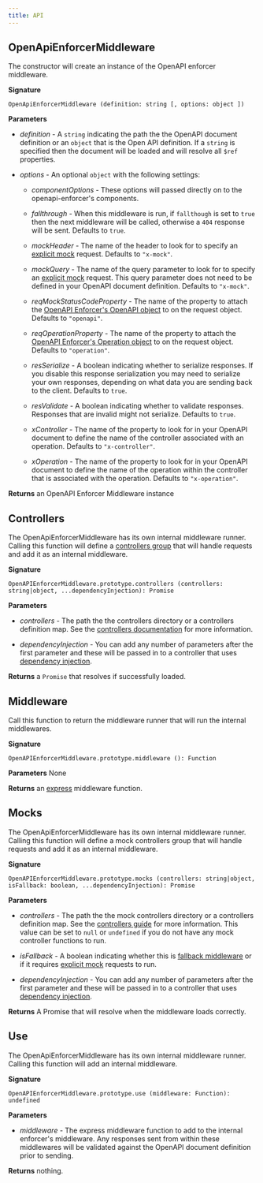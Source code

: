 ```yaml
---
title: API
---
```


## OpenApiEnforcerMiddleware

The constructor will create an instance of the OpenAPI enforcer middleware.

**Signature** 

`OpenApiEnforcerMiddleware (definition: string [, options: object ])`

**Parameters**

- *definition* - A `string` indicating the path the the OpenAPI document definition or an `object` that is the Open API definition. If a `string` is specified then the document will be loaded and will resolve all `$ref` properties.

- *options* - An optional `object` with the following settings:

  - *componentOptions* - These options will passed directly on to the openapi-enforcer's components.

  - *fallthrough* - When this middleware is run, if `fallthough` is set to `true` then the next middleware will be called, otherwise a `404` response will be sent. Defaults to `true`.

  - *mockHeader* - The name of the header to look for to specify an [explicit mock](guide/mocking.md#explicit-mocking) request. Defaults to `"x-mock"`.

  - *mockQuery* - The name of the query parameter to look for to specify an [explicit mock](guide/mocking.md#explicit-mocking) request. This query parameter does not need to be defined in your OpenAPI document definition. Defaults to `"x-mock"`.

  - *reqMockStatusCodeProperty* - The name of the property to attach the [OpenAPI Enforcer's OpenAPI object](https://github.com/byu-oit/openapi-enforcer/blob/master/docs/components/openapi.md) to on the request object. Defaults to `"openapi"`.

  - *reqOperationProperty* - The name of the property to attach the [OpenAPI Enforcer's Operation object](https://github.com/byu-oit/openapi-enforcer/blob/master/docs/components/operation.md) to on the request object. Defaults to `"operation"`.
  
  - *resSerialize* - A boolean indicating whether to serialize responses. If you disable this response serialization you may need to serialize your own responses, depending on what data you are sending back to the client. Defaults to `true`.
  
  - *resValidate* - A boolean indicating whether to validate responses. Responses that are invalid might not serialize. Defaults to `true`.

  - *xController* - The name of the property to look for in your OpenAPI document to define the name of the controller associated with an operation. Defaults to `"x-controller"`.

  - *xOperation* - The name of the property to look for in your OpenAPI document to define the name of the operation within the controller that is associated with the operation. Defaults to `"x-operation"`.

**Returns** an OpenAPI Enforcer Middleware instance

## Controllers

The OpenApiEnforcerMiddleware has its own internal middleware runner. Calling this function will define a [controllers group](./guide/controllers.md) that will handle requests and add it as an internal middleware.

**Signature**

`OpenAPIEnforcerMiddleware.prototype.controllers (controllers: string|object, ...dependencyInjection): Promise`

**Parameters**

- *controllers* - The path the the controllers directory or a controllers definition map. See the [controllers documentation](./guide/controllers.md) for more information.

- *dependencyInjection* - You can add any number of parameters after the first parameter and these will be passed in to a controller that uses [dependency injection](./guide/controllers.md#dependency-injection).

**Returns** a `Promise` that resolves if successfully loaded.

## Middleware

Call this function to return the middleware runner that will run the internal middlewares.

**Signature**

`OpenAPIEnforcerMiddleware.prototype.middleware (): Function`

**Parameters** None

**Returns** an [express](https://www.npmjs.com/package/express) middleware function.

## Mocks

The OpenApiEnforcerMiddleware has its own internal middleware runner. Calling this function will define a mock controllers group that will handle requests and add it as an internal middleware.

**Signature**

`OpenAPIEnforcerMiddleware.prototype.mocks (controllers: string|object, isFallback: boolean, ...dependencyInjection): Promise`

**Parameters**

- *controllers* - The path the the mock controllers directory or a controllers definition map. See the [controllers guide](./guide/controllers.md) for more information. This value can be set to `null` or `undefined` if you do not have any mock controller functions to run.

- *isFallback* - A boolean indicating whether this is [fallback middleware](guide/mocking.md#fallback-mocking) or if it requires [explicit mock](guide/mocking.md#explicit-mocking) requests to run.

- *dependencyInjection* - You can add any number of parameters after the first parameter and these will be passed in to a controller that uses [dependency injection](./guide/controllers.md#dependency-injection).

**Returns** A Promise that will resolve when the middleware loads correctly.

## Use

The OpenApiEnforcerMiddleware has its own internal middleware runner. Calling this function will add an internal middleware.

**Signature**

`OpenAPIEnforcerMiddleware.prototype.use (middleware: Function): undefined`

**Parameters**

- *middleware* - The express middleware function to add to the internal enforcer's middleware. Any responses sent from within these middlewares will be validated against the OpenAPI document definition prior to sending.

**Returns** nothing.
